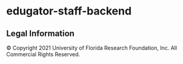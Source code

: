 # edugator-staff-backend


## Legal Information

&copy; Copyright 2021 University of Florida Research Foundation, Inc. All Commercial Rights Reserved.
